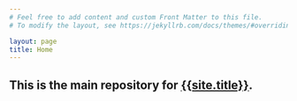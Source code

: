 ```yaml
---
# Feel free to add content and custom Front Matter to this file.
# To modify the layout, see https://jekyllrb.com/docs/themes/#overriding-theme-defaults

layout: page
title: Home
---
```

## This is the main repository for [{{site.title}}]({{site.baseurl}}/2021/).
